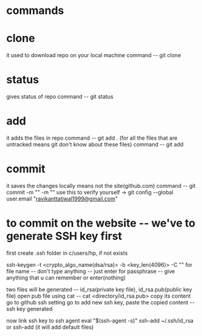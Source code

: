 # commands

# clone
it used to download repo on your local machine
command -- git clone <link of your repo>

# status
gives status of repo
command -- git status

# add
it adds the files in repo
command -- git add .  (for all the files that are untracked means git don't know about these files)
command -- git add <file name>

# commit
it saves the changes locally means not the site(github.com)
command -- git commit -m "<msg>" -m "<description>"
use this to verify yourself -> git config --global user.email "ravikanttatiwal1999@gmail.com"

# to commit on the website -- we've to generate SSH key first
first create .ssh folder in c/users/hp, if not exists

ssh-keygen -t <crypto_algo_name(dsa/rsa)> -b <key_len(4096)> -C "<github email>"
for file name -- don't type anything -- just enter
for passphrase -- give anything that u can remember or enter(nothing)

two files will be generated -- id_rsa(private key file), id_rsa.pub(public key file)
open pub file using cat -- cat <directory/id_rsa.pub> 
copy its content
go to github ssh setting
go to add new ssh key, paste the copied content -- ssh key generated 

now link ssh key to ssh agent
eval "$(ssh-agent -s)"
ssh-add ~/.ssh/id_rsa    or   ssh-add (it will add default files)


